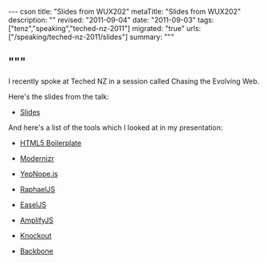 --- cson
title: "Slides from WUX202"
metaTitle: "Slides from WUX202"
description: ""
revised: "2011-09-04"
date: "2011-09-03"
tags: ["tenz","speaking","teched-nz-2011"]
migrated: "true"
urls: ["/speaking/teched-nz-2011/slides"]
summary: """

"""
---
I recently spoke at Teched NZ in a session called Chasing the Evolving Web.

Here's the slides from the talk:

- [Slides][1]

And here's a list of the tools which I looked at in my presentation:

- [HTML5 Boilerplate][2]
- [Modernizr][3]
- [YepNope.js][4]
- [RaphaelJS][5]
- [EaselJS][6]
- [AmplifyJS][7]
- [Knockout][8]
- [Backbone][9]


  [1]: http://www.aaron-powell.com/get/presentations/tenz11/Chasing-the-evolving-web.pptx
  [2]: http://h5bp.com
  [3]: http://modernizr.com
  [4]: http://yepnopejs.com
  [5]: http://raphaeljs.com
  [6]: http://easeljs.com
  [7]: http://amplifyjs.com
  [8]: http://knockoutjs.com
  [9]: http://backbonejs.com